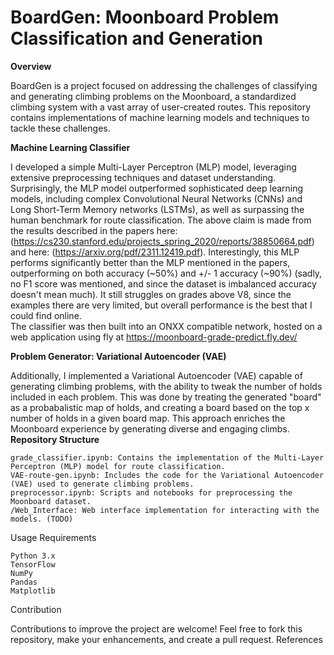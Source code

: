 # BoardGen: Moonboard Problem Classification and Generation   
**Overview**

BoardGen is a project focused on addressing the challenges of classifying and generating climbing problems on the Moonboard, a standardized climbing system with a vast array of user-created routes. This repository contains implementations of machine learning models and techniques to tackle these challenges.

**Machine Learning Classifier**

I developed a simple Multi-Layer Perceptron (MLP) model, leveraging extensive preprocessing techniques and dataset understanding. Surprisingly, the MLP model outperformed sophisticated deep learning models, including complex Convolutional Neural Networks (CNNs) and Long Short-Term Memory networks (LSTMs), 
as well as surpassing the human benchmark for route classification. The above claim is made from the results described in the papers here: (https://cs230.stanford.edu/projects_spring_2020/reports/38850664.pdf) and here: (https://arxiv.org/pdf/2311.12419.pdf). Interestingly, this MLP performs significantly better
than the MLP mentioned in the papers, outperforming on both accuracy (~50%) and +/- 1 accuracy (~90%) (sadly, no F1 score was mentioned, and since the dataset is imbalanced accuracy doesn't mean much). It still struggles on grades above V8, since the examples there are very limited, but overall performance is the best that I could find online.  
The classifier was then built into an ONXX compatible network, hosted on a web application using fly at https://moonboard-grade-predict.fly.dev/

**Problem Generator: Variational Autoencoder (VAE)**

Additionally, I implemented a Variational Autoencoder (VAE) capable of generating climbing problems, with the ability to tweak the number of holds included in each problem. This was done by treating the generated "board" as a probabalistic map of holds, and creating a board based on the top x number of holds in a given board map. This approach enriches the Moonboard experience by generating diverse and engaging climbs.   
**Repository Structure**

    grade_classifier.ipynb: Contains the implementation of the Multi-Layer Perceptron (MLP) model for route classification.   
    VAE-route-gen.ipynb: Includes the code for the Variational Autoencoder (VAE) used to generate climbing problems.   
    preprocessor.ipynb: Scripts and notebooks for preprocessing the Moonboard dataset.   
    /Web_Interface: Web interface implementation for interacting with the models. (TODO)   

Usage
Requirements

    Python 3.x
    TensorFlow
    NumPy
    Pandas
    Matplotlib

Contribution

Contributions to improve the project are welcome! Feel free to fork this repository, make your enhancements, and create a pull request.
References
